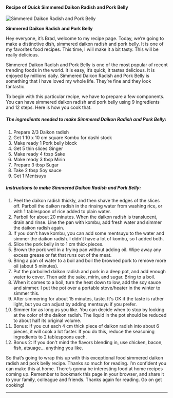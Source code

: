             

#### Recipe of Quick Simmered Daikon Radish and Pork Belly

![Simmered Daikon Radish and Pork Belly](https://img-global.cpcdn.com/recipes/6463104304021504/751x532cq70/simmered-daikon-radish-and-pork-belly-recipe-main-photo.jpg)

**Simmered Daikon Radish and Pork Belly**

Hey everyone, it’s Brad, welcome to my recipe page. Today, we’re going to make a distinctive dish, simmered daikon radish and pork belly. It is one of my favorites food recipes. This time, I will make it a bit tasty. This will be really delicious.

Simmered Daikon Radish and Pork Belly is one of the most popular of recent trending foods in the world. It is easy, it’s quick, it tastes delicious. It is enjoyed by millions daily. Simmered Daikon Radish and Pork Belly is something that I have loved my whole life. They’re fine and they look fantastic.

To begin with this particular recipe, we have to prepare a few components. You can have simmered daikon radish and pork belly using 9 ingredients and 12 steps. Here is how you cook that.

##### The ingredients needed to make Simmered Daikon Radish and Pork Belly:

1.  Prepare 2/3 Daikon radish
2.  Get 1 10 x 10 cm square Kombu for dashi stock
3.  Make ready 1 Pork belly block
4.  Get 5 thin slices Ginger
5.  Make ready 4 tbsp Sake
6.  Make ready 3 tbsp Mirin
7.  Prepare 3 tbsp Sugar
8.  Take 2 tbsp Soy sauce
9.  Get 1 Mentsuyu

##### Instructions to make Simmered Daikon Radish and Pork Belly:

1.  Peel the daikon radish thickly, and then shave the edges of the slices off. Parboil the daikon radish in the rinsing water from washing rice, or with 1 tablespoon of rice added to plain water.
2.  Parboil for about 20 minutes. When the daikon radish is translucent, drain and rinse. Line the pan with kombu, add fresh water and simmer the daikon radish again.
3.  If you don't have kombu, you can add some mentsuyu to the water and simmer the daikon radish. I didn't have a lot of kombu, so I added both.
4.  Slice the pork belly in to 1 cm thick pieces.
5.  Brown the pork well in a frying pan without adding oil. Wipe away any excess grease or fat that runs out of the meat.
6.  Bring a pan of water to a boil and boil the browned pork to remove more oil (about 5 minutes).
7.  Put the parboiled daikon radish and pork in a deep pot, and add enough water to cover. Then add the sake, mirin, and sugar. Bring to a boil.
8.  When it comes to a boil, turn the heat down to low, add the soy sauce and simmer. I put the pot over a portable stove/heater in the winter to simmer this.
9.  After simmering for about 15 minutes, taste. It's OK if the taste is rather light, but you can adjust by adding mentsuyu if you prefer.
10.  Simmer for as long as you like. You can decide when to stop by looking at the color of the daikon radish. The liquid in the pot should be reduced to about half its original volume.
11.  Bonus: If you cut each 4 cm thick piece of daikon radish into about 6 pieces, it will cook a lot faster. If you do this, reduce the seasoning ingredients to 2 tablespoons each.
12.  Bonus 2: If you don't mind the flavors blending in, use chicken, bacon, fish, atsuage… anything you like.

So that’s going to wrap this up with this exceptional food simmered daikon radish and pork belly recipe. Thanks so much for reading. I’m confident you can make this at home. There’s gonna be interesting food at home recipes coming up. Remember to bookmark this page in your browser, and share it to your family, colleague and friends. Thanks again for reading. Go on get cooking!

* * *